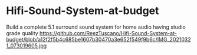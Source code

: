 # Hifi-Sound-System-at-budget
Build a complete 5.1 surround sound system for home audio having studio grade quality
https://github.com/ReezTuscano/Hifi-Sound-System-at-budget/blob/a12f2f5b4c685be1607b30470a3e652f549f9b6c/IMG_20210321_073019605.jpg
